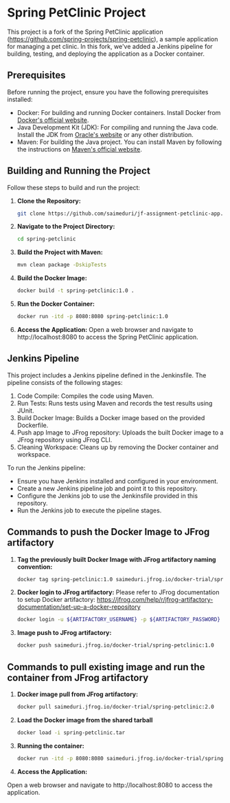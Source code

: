 # Spring PetClinic Project

This project is a fork of the Spring PetClinic application (https://github.com/spring-projects/spring-petclinic), a sample application for managing a pet clinic. In this fork, we've added a Jenkins pipeline for building, testing, and deploying the application as a Docker container.

## Prerequisites

Before running the project, ensure you have the following prerequisites installed:

- Docker: For building and running Docker containers. Install Docker from [Docker's official website](https://www.docker.com/get-started).
- Java Development Kit (JDK): For compiling and running the Java code. Install the JDK from [Oracle's website](https://www.oracle.com/java/technologies/javase-downloads.html) or any other distribution.
- Maven: For building the Java project. You can install Maven by following the instructions on [Maven's official website](https://maven.apache.org/download.cgi).

## Building and Running the Project

Follow these steps to build and run the project:

1. **Clone the Repository:**

   ```bash
   git clone https://github.com/saimeduri/jf-assignment-petclinic-app.git

2. **Navigate to the Project Directory:**
   
   ```bash
   cd spring-petclinic

3. **Build the Project with Maven:**
   
   ```bash
   mvn clean package -DskipTests

4. **Build the Docker Image:**
   
   ```bash
   docker build -t spring-petclinic:1.0 .

5. **Run the Docker Container:**

   ```bash
   docker run -itd -p 8080:8080 spring-petclinic:1.0

6. **Access the Application:**
Open a web browser and navigate to http://localhost:8080 to access the Spring PetClinic application.

## Jenkins Pipeline

This project includes a Jenkins pipeline defined in the Jenkinsfile. The pipeline consists of the following stages:
1. Code Compile: Compiles the code using Maven.
2. Run Tests: Runs tests using Maven and records the test results using JUnit.
3. Build Docker Image: Builds a Docker image based on the provided Dockerfile.
4. Push app Image to JFrog repository: Uploads the built Docker image to a JFrog repository using JFrog CLI.
5. Cleaning Workspace: Cleans up by removing the Docker container and workspace.

To run the Jenkins pipeline:
- Ensure you have Jenkins installed and configured in your environment.
- Create a new Jenkins pipeline job and point it to this repository.
- Configure the Jenkins job to use the Jenkinsfile provided in this repository.
- Run the Jenkins job to execute the pipeline stages.

## Commands to push the Docker Image to JFrog artifactory

1. **Tag the previously built Docker Image with JFrog artifactory naming convention:**

   ```bash
   docker tag spring-petclinic:1.0 saimeduri.jfrog.io/docker-trial/spring-petclinic:1.0

2. **Docker login to JFrog artifactory:**
Please refer to JFrog documentation to setup Docker artifactory: https://jfrog.com/help/r/jfrog-artifactory-documentation/set-up-a-docker-repository

   ```bash
   docker login -u ${ARTIFACTORY_USERNAME} -p ${ARTIFACTORY_PASSWORD} ${JFROG_URL}

3. **Image push to JFrog artifactory:**

   ```bash
   docker push saimeduri.jfrog.io/docker-trial/spring-petclinic:1.0

## Commands to pull existing image and run the container from JFrog artifactory

1. **Docker image pull from JFrog artifactory:**

   ```bash
   docker pull saimeduri.jfrog.io/docker-trial/spring-petclinic:2.0

2. **Load the Docker image from the shared tarball**

   ```bash
   docker load -i spring-petclinic.tar

3. **Running the container:**

   ```bash
   docker run -itd -p 8080:8080 saimeduri.jfrog.io/docker-trial/spring-petclinic:2.0

4. **Access the Application:**

Open a web browser and navigate to http://localhost:8080 to access the application.
